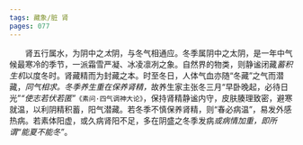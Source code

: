 ```yaml
---
tags: 藏象/脏 肾
pages: 077
---
```

&emsp;&emsp;肾五行属水，为阴中之<dfn>太</dfn>阴，与冬气相通应。冬季属阴中之太阴，是一年中气候最寒冷的季节，一派霜雪严凝、冰凌凛冽之象。自然界的物类，则静谧闭藏<dfn>蓄积生机</dfn>以度冬时。肾藏精而为封藏之本。时至冬日，人体气血亦随“冬藏”之气而潜藏，<dfn>同气相求。冬季养生重在保养肾精，</dfn>故养生家主张冬三月“早卧晚起，必待日光”<dfn>“使志若伏若匿”</dfn>`《素问·四气调神大论》`，保持肾精静谧内守，皮肤腠理致密，避寒就温，以利阴精积蓄，阳气潜藏。若冬季不慎保养肾精，则“春必病温”，易发外感热病。若素体阳虚，或久病肾阳不足，多在阴盛之冬季发病<dfn>或病情加重，即所谓“能夏不能冬”</dfn>。
